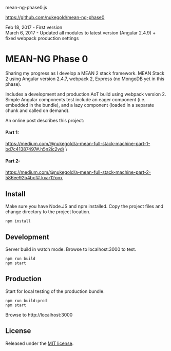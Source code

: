 mean-ng-phase0.js

https://github.com/nukegold/mean-ng-phase0

Feb 18, 2017 - First version\
March 6, 2017 - Updated all modules to latest version (Angular 2.4.9) + fixed webpack production settings

# MEAN-NG Phase 0
Sharing my progress as I develop a MEAN 2 stack framework. 
MEAN Stack 2 using Angular version 2.4.7, webpack 2, Express (no MongoDB yet in this phase).

Includes a development and production AoT build using webpack version 2.
Simple Angular components test include an eager component (i.e. embedded in the bundle), 
and a lazy component (loaded in a separate chunk and called on demand).

An online post describes this project:

#### Part 1:
https://medium.com/@nukegold/a-mean-full-stack-machine-part-1-bd7c41387497#.h5n2ic2vd\
\
#### Part 2:
https://medium.com/@nukegold/a-mean-full-stack-machine-part-2-586ee92b4bcf#.kxar12onx

## Install
Make sure you have Node.JS and npm installed. 
Copy the project files and change directory to the project location.

```
npm install
```

## Development 
Server build in watch mode. 
Browse to localhost:3000 to test.
```
npm run build
npm start
```
## Production 
Start for local testing of the production bundle.
```
npm run build:prod
npm start
```
Browse to http://localhost:3000

## License
Released under the [MIT license](http://www.opensource.org/licenses/MIT).
